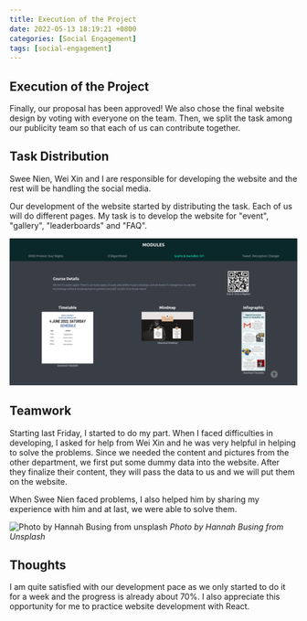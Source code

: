 ```yaml
---
title: Execution of the Project
date: 2022-05-13 18:19:21 +0800
categories: [Social Engagement]
tags: [social-engagement]
---
```


## Execution of the Project

Finally, our proposal has been approved! We also chose the final website design by voting with everyone on the team. Then, we split the task among our publicity team so that each of us can contribute together.

## Task Distribution

Swee Nien, Wei Xin and I are responsible for developing the website and the rest will be handling the social media.

Our development of the website started by distributing the task. Each of us will do different pages. My task is to develop the website for "event", "gallery", "leaderboards" and "FAQ".

![Module Details on Event Page](/assets/images/social-engagement/module_details.png)

## Teamwork

Starting last Friday, I started to do my part. When I faced difficulties in developing, I asked for help from Wei Xin and he was very helpful in helping to solve the problems. Since we needed the content and pictures from the other department, we first put some dummy data into the website. After they finalize their content, they will pass the data to us and we will put them on the website.

When Swee Nien faced problems, I also helped him by sharing my experience with him and at last, we were able to solve them.

![Photo by Hannah Busing from unsplash](https://images.unsplash.com/photo-1582213782179-e0d53f98f2ca?ixlib=rb-1.2.1&ixid=MnwxMjA3fDB8MHxwaG90by1wYWdlfHx8fGVufDB8fHx8&auto=format&fit=crop&w=1170&q=80g)
_Photo by Hannah Busing from Unsplash_

## Thoughts

I am quite satisfied with our development pace as we only started to do it for a week and the progress is already about 70%. I also appreciate this opportunity for me to practice website development with React.
